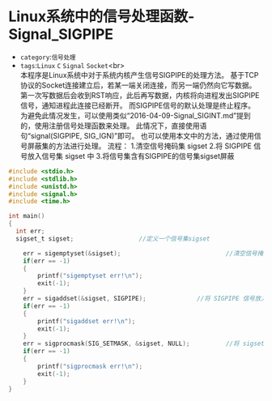 # Linux系统中的信号处理函数-Signal_SIGPIPE
* `category`:`信号处理`
* `tags`:`Linux` `C` `Signal` `Socket`\<br>  
    本程序是Linux系统中对于系统内核产生信号SIGPIPE的处理方法。
    基于TCP协议的Socket连接建立后，若某一端关闭连接，而另一端仍然向它写数据。
    第一次写数据后会收到RST响应，此后再写数据，内核将向进程发出SIGPIPE信号，通知进程此连接已经断开。
    而SIGPIPE信号的默认处理是终止程序。
    为避免此情况发生，可以使用类似“2016-04-09-Signal_SIGINT.md”提到的，使用注册信号处理函数来处理。
    此情况下，直接使用语句“signal(SIGPIPE, SIG_IGN)”即可。
    也可以使用本文中的方法，通过使用信号屏蔽集的方法进行处理。
    流程：
    1.清空信号掩码集 sigset
    2.将 SIGPIPE 信号放入信号集 sigset 中
    3.将信号集含有SIGPIPE的信号集sigset屏蔽
```C
#include <stdio.h>
#include <stdlib.h>
#include <unistd.h>
#include <signal.h>
#include <time.h>

int main()
{
  int err;
  sigset_t sigset;					//定义一个信号集sigset

	err = sigemptyset(&sigset);                           	//清空信号掩码集 sigset
	if(err == -1)
	{
		printf("sigemptyset err!\n");
		exit(-1);
	}
	err = sigaddset(&sigset, SIGPIPE);		     	//将 SIGPIPE 信号放入信号集 sigset 中
	if(err == -1)
	{
		printf("sigaddset err!\n");
		exit(-1);
	}
	err = sigprocmask(SIG_SETMASK, &sigset, NULL);       	//将 sigset 和NULL 合并，并设置为屏蔽字
	if(err == -1)
	{
		printf("sigprocmask err!\n");
		exit(-1);
	}
}
```
